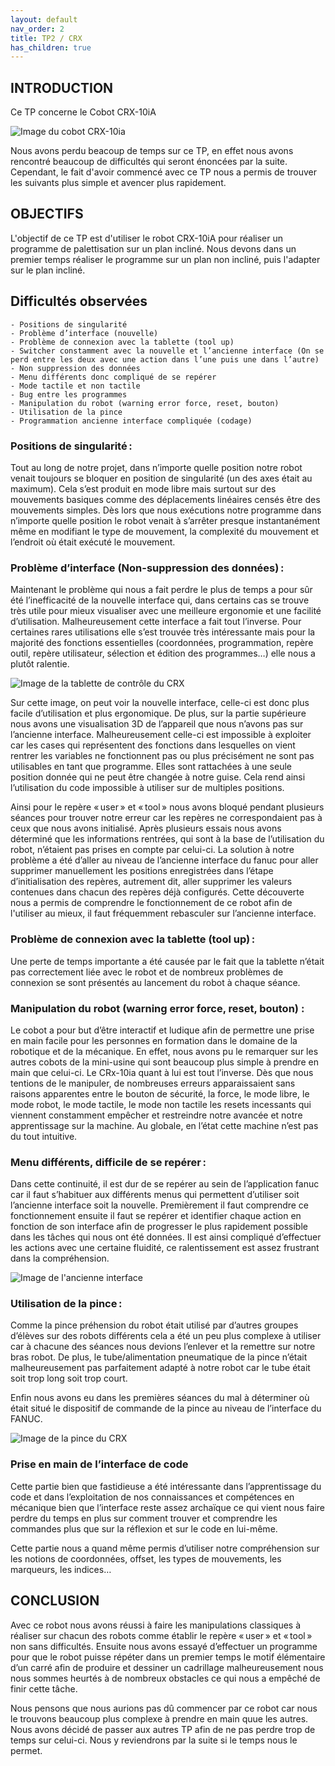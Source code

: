```yaml
---
layout: default
nav_order: 2
title: TP2 / CRX
has_children: true
---
```


## INTRODUCTION

Ce TP concerne le Cobot CRX-10iA

![Image du cobot CRX-10ia](img/crx.png)

Nous avons perdu beacoup de temps sur ce TP, en effet nous avons rencontré beaucoup de difficultés qui seront énoncées par la suite. Cependant, le fait d'avoir commencé avec ce TP nous a permis de trouver les suivants plus simple et avencer plus rapidement. 

## OBJECTIFS

L'objectif de ce TP est d'utiliser le robot CRX-10iA pour réaliser un programme de palettisation sur un plan incliné.
Nous devons dans un premier temps réaliser le programme sur un plan non incliné, puis l'adapter sur le plan incliné.

## Difficultés observées 

    - Positions de singularité 
    - Problème d’interface (nouvelle) 
    - Problème de connexion avec la tablette (tool up) 
    - Switcher constamment avec la nouvelle et l’ancienne interface (On se perd entre les deux avec une action dans l’une puis une dans l’autre) 
    - Non suppression des données 
    - Menu différents donc compliqué de se repérer  
    - Mode tactile et non tactile 
    - Bug entre les programmes 
    - Manipulation du robot (warning error force, reset, bouton) 
    - Utilisation de la pince 
    - Programmation ancienne interface compliquée (codage) 


### Positions de singularité : 

Tout au long de notre projet, dans n’importe quelle position notre robot venait toujours se bloquer en position de singularité (un des axes était au maximum). Cela s’est produit en mode libre mais surtout sur des mouvements basiques comme des déplacements linéaires censés être des mouvements simples. Dès lors que nous exécutions notre programme dans n’importe quelle position le robot venait à s’arrêter presque instantanément même en modifiant le type de mouvement, la complexité du mouvement et l’endroit où était exécuté le mouvement. 

 
### Problème d’interface (Non-suppression des données) :  

Maintenant le problème qui nous a fait perdre le plus de temps a pour sûr été l’inefficacité de la nouvelle interface qui, dans certains cas se trouve très utile pour mieux visualiser avec une meilleure ergonomie et une facilité d’utilisation. Malheureusement cette interface a fait tout l’inverse. Pour certaines rares utilisations elle s’est trouvée très intéressante mais pour la majorité des fonctions essentielles (coordonnées, programmation, repère outil, repère utilisateur, sélection et édition des programmes…) elle nous a plutôt ralentie. 

![Image de la tablette de contrôle du CRX](img/tablette_crx.png)

Sur cette image, on peut voir la nouvelle interface, celle-ci est donc plus facile d’utilisation et plus ergonomique. De plus, sur la partie supérieure nous avons une visualisation 3D de l’appareil que nous n’avons pas sur l’ancienne interface. Malheureusement celle-ci est impossible à exploiter car les cases qui représentent des fonctions dans lesquelles on vient rentrer les variables ne fonctionnent pas ou plus précisément ne sont pas utilisables en tant que programme. Elles sont rattachées à une seule position donnée qui ne peut être changée à notre guise. Cela rend ainsi l’utilisation du code impossible à utiliser sur de multiples positions.

Ainsi pour le repère « user » et « tool » nous avons bloqué pendant plusieurs séances pour trouver notre erreur car les repères ne correspondaient pas à ceux que nous avons initialisé. Après plusieurs essais nous avons déterminé que les informations rentrées, qui sont à la base de l’utilisation du robot, n’étaient pas prises en compte par celui-ci. La solution à notre problème a été d’aller au niveau de l’ancienne interface du fanuc pour aller supprimer manuellement les positions enregistrées dans l’étape d’initialisation des repères, autrement dit, aller supprimer les valeurs contenues dans chacun des repères déjà configurés. Cette découverte nous a permis de comprendre le fonctionnement de ce robot afin de l'utiliser au mieux, il faut fréquemment rebasculer sur l’ancienne interface. 

### Problème de connexion avec la tablette (tool up) : 

Une perte de temps importante a été causée par le fait que la tablette n’était pas correctement liée avec le robot et de nombreux problèmes de connexion se sont présentés au lancement du robot à chaque séance. 


### Manipulation du robot (warning error force, reset, bouton) : 

Le cobot a pour but d’être interactif et ludique afin de permettre une prise en main facile pour les personnes en formation dans le domaine de la robotique et de la mécanique. En effet, nous avons pu le remarquer sur les autres cobots de la mini-usine qui sont beaucoup plus simple à prendre en main que celui-ci. Le CRx-10ia quant à lui est tout l’inverse. Dès que nous tentions de le manipuler, de nombreuses erreurs apparaissaient sans raisons apparentes entre le bouton de sécurité, la force, le mode libre, le mode robot, le mode tactile, le mode non tactile les resets incessants qui viennent constamment empêcher et restreindre notre avancée et notre apprentissage sur la machine. Au globale, en l’état cette machine n’est pas du tout intuitive.


### Menu différents, difficile de se repérer : 

Dans cette continuité, il est dur de se repérer au sein de l’application fanuc car il faut s’habituer aux différents menus qui permettent d’utiliser soit l’ancienne interface soit la nouvelle. Premièrement il faut comprendre ce fonctionnement ensuite il faut se repérer et identifier chaque action en fonction de son interface afin de progresser le plus rapidement possible dans les tâches qui nous ont été données. Il est ainsi compliqué d’effectuer les actions avec une certaine fluidité, ce ralentissement est assez frustrant dans la compréhension.  

![Image de l'ancienne interface](img/ancienne_interface_crx.png)

### Utilisation de la pince : 

Comme la pince préhension du robot était utilisé par d’autres groupes d’élèves sur des robots différents cela a été un peu plus complexe à utiliser car à chacune des séances nous devions l’enlever et la remettre sur notre bras robot. De plus, le tube/alimentation pneumatique de la pince n’était malheureusement pas parfaitement adapté à notre robot car le tube était soit trop long soit trop court. 

Enfin nous avons eu dans les premières séances du mal à déterminer où était situé le dispositif de commande de la pince au niveau de l’interface du FANUC. 

![Image de la pince du CRX](img/pince_crx.png)


### Prise en main de l’interface de code 

Cette partie bien que fastidieuse a été intéressante dans l’apprentissage du code et dans l’exploitation de nos connaissances et compétences en mécanique bien que l’interface reste assez archaïque ce qui vient nous faire perdre du temps en plus sur comment trouver et comprendre les commandes plus que sur la réflexion et sur le code en lui-même.

Cette partie nous a quand même permis d’utiliser notre compréhension sur les notions de coordonnées, offset, les types de mouvements, les marqueurs, les indices… 

## CONCLUSION

Avec ce robot nous avons réussi à faire les manipulations classiques à réaliser sur chacun des robots comme établir le repère « user » et « tool » non sans difficultés. Ensuite nous avons essayé d’effectuer un programme pour que le robot puisse répéter dans un premier temps le motif élémentaire d’un carré afin de produire et dessiner un cadrillage malheureusement nous nous sommes heurtés à de nombreux obstacles ce qui nous a empêché de finir cette tâche. 

Nous pensons que nous aurions pas dû commencer par ce robot car nous le trouvons beaucoup plus complexe à prendre en main quue les autres. Nous avons décidé de passer aux autres TP afin de ne pas perdre trop de temps sur celui-ci. Nous y reviendrons par la suite si le temps nous le permet.